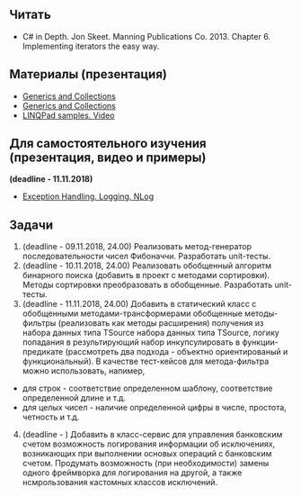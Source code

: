 ## Читать
- C# in Depth. Jon Skeet. Manning Publications Co. 2013. Chapter 6. Implementing iterators the easy way.

## Материалы (презентация)
- [Generics and Collections](https://github.com/EPM-RD-NETLAB/.NET-Framework-modules/tree/master/M10.%20Generics%20and%20Collections) 
- [Generics and Collections](https://drive.google.com/drive/folders/1iHipvuu5dJefEMz9OxGWvxcxaMLvPuz-)
- [LINQPad samples. Video](https://drive.google.com/drive/folders/17UnpjJCqX5I6W98IkRC9414XKKptb-1_)

##  Для самостоятельного изучения (презентация, видео и примеры)
**(deadline - 11.11.2018)**
- [Exception Handling. Logging. NLog](https://drive.google.com/drive/folders/1zjm5L3elzhBkYjyoFzsgEReD589FzRVj)

## Задачи

1. (deadline - 09.11.2018, 24.00) Реализовать метод-генератор последовательности чисел Фибоначчи. Разработать unit-тесты.
2. (deadline - 10.11.2018, 24.00) Реализовать обобщенный алгоритм бинарного поиска (добавить в проект с методами сортировки). Методы сортировки преобразовать в обобщенные. Разработать unit-тесты.
3. (deadline - 11.11.2018, 24.00) Добавить в статический класс с обобщенными методами-трансформерами обобщенные методы-фильтры (реализовать как методы расширения) получения из набора данных типа TSource набора данных типа TSource, логику попадания в результирующий набор инкупсулировать в функции-предикате (рассмотреть два подхода - объектно ориентированый и функциональный).
В качестве тест-кейсов для метода-фильтра можно использовать, напимер, 
  - для строк - соответствие определенном шаблону, соответствие определенной длине и т.д.
  - для целых чисел - наличие определенной цифры в числе, простота, четность и т.д.
4. (deadline - ) Добавить в класс-сервис для управления банковским счетом возможность логирования информации об исключениях, возникающих при выполнении основых операций с банковским счетом. Продумать возможность (при необходимости) замены одного фреймворка для логирования на другой, а также нсмрользования кастомных классов исключений.

